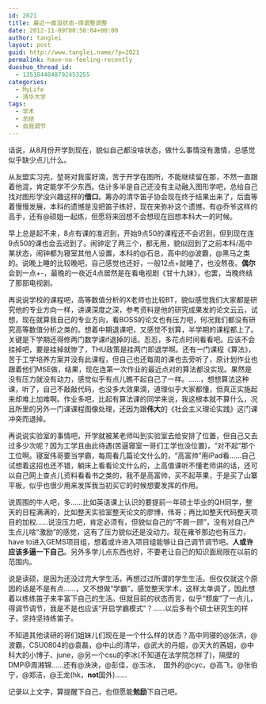 ```yaml
---
id: 2021
title: 最近一直没状态-得调整调整
date: 2012-11-09T00:50:04+00:00
author: tanglei
layout: post
guid: http://www.tanglei.name/?p=2021
permalink: have-no-feeling-recently
duoshuo_thread_id:
  - 1351844048792453255
categories:
  - MyLife
  - 清华大学
tags:
  - 学术
  - 总结
  - 自我调节
---
```

话说，从8月份开学到现在，貌似自己都没啥状态，做什么事情没有激情，总感觉似乎缺少点儿什么。

从友盟实习完，堃哥对我蛮好滴，苦于开学在图所，不能继续留在那，不然一直跟着他混，肯定能学不少东西。估计多半是自己还没有主动融入图形学吧，总给自己找对图形学没兴趣这样的**借口**。筹办的清华笛子协会现在终于结果出来了，后面等着慢慢发展，本科的遗憾是没把笛子练好，现在来弥补这个遗憾，有@乔爷这样的高手，还有@硕姐一起练，但愿将来回想不会想现在回想本科大一的时候。

早上总是起不来，8点有课的准迟到，开始9点50的课程还不会迟到，但到现在连9点50的课也会去迟到了。闹钟定了两三个，都无用，貌似回到了之前本科/高中某状态，闹钟都为寝室其他人设置，本科的@石总，高中的@波霸，@黑马之类的。说晚上睡的比较晚吧，自己感觉也还好，一般12点+就睡了，也没熬夜。**偶尔**会到一点+-，最晚的一夜近4点居然是在看电视剧《甘十九妹》，也罢，当晚终结了那部电视剧。

再说说学校的课程吧，高等数值分析的X老师也比较BT，貌似感觉我们大家都是研究他的专业方向一样，讲课深度之深，参考资料是他的研究成果发的论文云云，试想，现在就算我自己的专业方向，看BOSS的论文也有压力吧，何况我们都没有研究高等数值分析之类的。想着中期退课吧，又感觉不划算，半学期的课程都上了。关键是下学期还得修两门数学课if退掉的话。忍忍，多花点时间看看吧。应该不会挂掉吧，要是挂掉就惨了，THU政策是挂两门即退学啊。还有一门课程《算法》，苦于工学培养方案并没有此课程，但自己也还每周的课也去旁听了，原计划作业也跟着他们MSE做，结果，现在连第一次作业的最近点对的算法都没实现。果然是没有压力就没有动力，感觉似乎有点儿瞧不起自己了一样。……，想想算法这种课，听了，自己不敲敲代码，也没多大效果滴，道理似乎大家都懂，但真正实施起来却难上加难啊。作业多吧，比起有算法课的同学来说，我这根本就不算什么，况且所里的另外一门课课程图像处理，还因为跟**伟大**的《社会主义理论实践》这门课冲突而退掉。

再说说实验室的事情吧，开学就被某老师叫到实验室去给安排了位置，但自己又去过多少次呢？因为工学且由此待遇(苦逼寝室一哥们工学也没位置)，“对不起”那个工位啊。寝室伟哥要当学霸，每周看几篇论文什么的，“高富帅”用iPad看……自己试想着这招也还不错，躺床上看看论文什么的，上高值课听不懂老师讲的话，还可以自己网上查点儿资料看看书之类的，我不是高富帅，买不起苹果，于是买了山寨平板，似乎也很少用来发挥我当初买它的时候想要发挥的作用。

说周围的牛人吧，多……比如英语课上认识的要提前一年硕士毕业的QH同学，整天的日程满满的，比如整天实验室整天论文的廖博，伟哥；再比如整天代码整天项目的加权……说没压力吧，肯定必须有，但貌似自己的“不屑一顾”，没有对自己产生点儿啥“激励”的感觉，这有了压力貌似还是没动力。现在雍爷那边也有压力，have to进入GEMS项目组，想着或许进入项目组能够让自己调节调节吧。**人或许应该多逼一下自己**。另外多学儿点东西也好，不要老让自己的知识面局限在以前的范围内。

说是读硕，是因为还没过完大学生活，再想过过所谓的学生生活。但仅仅就这个原因的话是不是有点……，又不想做“学霸”，感觉整天学术，这样太单调了，因此想着以练练笛子来丰富下自己的生活。但就目前的状态而言，似乎“颓废”了一点儿，得调节调节，我是不是也应该“开启学霸模式”？……以后多有个硕士研究生的样子，坚持坚持练笛子。

不知道其他读研的哥们姐妹儿们现在是一个什么样的状态？高中同寝的@张洪，@波霸，CSU0804的@袁磊，@中山的清华，@武大的丹姐，@天大的茜姐，@中科大的小博子、june，@另一个csu的李冰(不知道在法学院怎样了)，隔壁的DMP@周湘锦……还有@泱泱，@彭佳，@玉冰，  国外的@cyc，@高飞，@张伯宁，@郑洁，@王龙(hk，**not**国外)……

记录以上文字，算提醒下自己，也但愿能**勉励**下自己吧。
